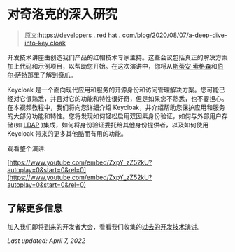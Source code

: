 # 对奇洛克的深入研究

> 原文:[https://developers . red hat . com/blog/2020/08/07/a-deep-dive-into-key cloak](https://developers.redhat.com/blog/2020/08/07/a-deep-dive-into-keycloak)

开发技术讲座由创造我们产品的红帽技术专家主持。这些会议包括真正的解决方案加上代码和示例项目，以帮助您开始。在这次演讲中，你将从[斯蒂安·索格森](https://developers.redhat.com/blog/author/stianth/)和[伯尔·萨特](https://developers.redhat.com/blog/author/burrsutter/)那里了解到[奇爪](https://www.keycloak.org/)。

Keycloak 是一个面向现代应用和服务的开源身份和访问管理解决方案。您可能已经对它很熟悉，并且对它的功能和特性很好奇，但是如果您不熟悉，也不要担心。在本视频教程中，我们将向您详细介绍 Keycloak，并介绍帮助您保护应用和服务的大部分功能和特性。您将发现如何轻松启用双因素身份验证，如何与外部用户存储(如 [LDAP](https://www.openldap.org/) )集成，如何将身份验证委托给其他身份提供者，以及如何使用 Keycloak 带来的更多其他酷而有用的功能。

观看整个演讲:

[https://www.youtube.com/embed/ZxpY_zZ52kU?autoplay=0&start=0&rel=0](https://www.youtube.com/embed/ZxpY_zZ52kU?autoplay=0&start=0&rel=0)

## 了解更多信息

加入我们即将到来的开发者大会，看看我们收集的[过去的开发技术演讲](https://developers.redhat.com/devnation/?page=0)。

*Last updated: April 7, 2022*
